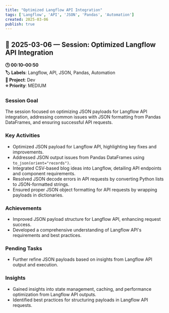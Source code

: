 ```yaml
---
title: "Optimized Langflow API Integration"
tags: ['Langflow', 'API', 'JSON', 'Pandas', 'Automation']
created: 2025-03-06
publish: true
---
```


## 📅 2025-03-06 — Session: Optimized Langflow API Integration

**🕒 00:10–00:50**  
**🏷️ Labels**: Langflow, API, JSON, Pandas, Automation  
**📂 Project**: Dev  
**⭐ Priority**: MEDIUM  


### Session Goal
The session focused on optimizing JSON payloads for Langflow API integration, addressing common issues with JSON formatting from Pandas DataFrames, and ensuring successful API requests.

### Key Activities
- Optimized JSON payload for Langflow API, highlighting key fixes and improvements.
- Addressed JSON output issues from Pandas DataFrames using `to_json(orient="records")`.
- Integrated CSV-based blog ideas into Langflow, detailing API endpoints and component requirements.
- Resolved JSON decode errors in API requests by converting Python lists to JSON-formatted strings.
- Ensured proper JSON object formatting for API requests by wrapping payloads in dictionaries.

### Achievements
- Improved JSON payload structure for Langflow API, enhancing request success.
- Developed a comprehensive understanding of Langflow API's requirements and best practices.

### Pending Tasks
- Further refine JSON payloads based on insights from Langflow API output and execution.

### Insights
- Gained insights into state management, caching, and performance optimization from Langflow API outputs.
- Identified best practices for structuring payloads in Langflow API requests.
